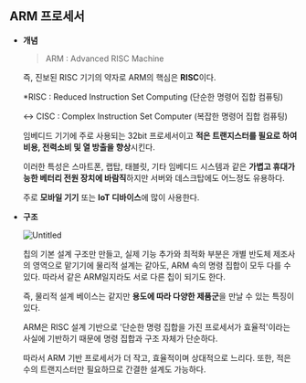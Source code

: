 ## ARM 프로세서

- **개념**
    
    > ARM : Advanced RISC Machine
    > 
    
    즉, 진보된 RISC 기기의 약자로 ARM의 핵심은 **RISC**이다.
    
    *RISC : Reduced Instruction Set Computing (단순한 명령어 집합 컴퓨팅)
    
    ↔ CISC : Complex Instruction Set Computer (복잡한 명령어 집합 컴퓨팅)
    
    임베디드 기기에 주로 사용되는 32bit 프로세서이고 **적은 트랜지스터를 필요로 하여 비용, 전력소비 및 열 방출을 향상**시킨다.
    
    이러한 특성은 스마트폰, 랩탑, 태블릿, 기타 임베디드 시스템과 같은 **가볍고 휴대가능한 베터리 전원 장치에 바람직**하지만 서버와 데스크탑에도 어느정도 유용하다.
    
    주로 **모바일 기기** 또는 **IoT 디바이스**에 많이 사용한다.
    
- **구조**
    
    ![Untitled](https://s3-us-west-2.amazonaws.com/secure.notion-static.com/c2fe45b5-8b26-46de-a50d-9f276a9b3db1/Untitled.png)
    
    칩의 기본 설계 구조만 만들고, 실제 기능 추가와 최적화 부분은 개별 반도체 제조사의 영역으로 맡기기에 물리적 설계는 같아도, ARM 속의 명령 집합이 모두 다를 수 있다. 따라서 같은 ARM일지라도 서로 다른 칩이 되기도 한다. 
    
    즉, 물리적 설계 베이스는 같지만 **용도에 따라 다양한 제품군**을 만날 수 있는 특징이 있다.
    
    ARM은 RISC 설계 기반으로 '단순한 명령 집합을 가진 프로세서가 효율적'이라는 사실에 기반하기 때문에 명령 집합과 구조 자체가 단순하다.
    
    따라서 ARM 기반 프로세서가 더 작고, 효율적이며 상대적으로 느리다. 또한, 적은 수의 트랜지스터만 필요하므로 간결한 설계도 가능하다.
